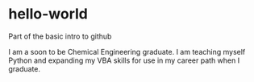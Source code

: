 # hello-world
Part of the basic intro to github

I am a soon to be Chemical Engineering graduate. I am teaching myself Python and expanding my VBA skills for use in my career path when I graduate. 
